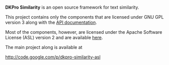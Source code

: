 **DKPro Similarity** is an open source framework for text similarity.

This project contains only the components that are licensed under GNU GPL version 3 along with the [API documentation](http://dkpro-similarity-gpl.googlecode.com/svn/apidocs/index.html).


Most of the components, however, are licensed under the Apache Software License (ASL) version 2 and are available [here](http://code.google.com/p/dkpro-similarity-asl).

The main project along is available at

http://code.google.com/p/dkpro-similarity-asl
